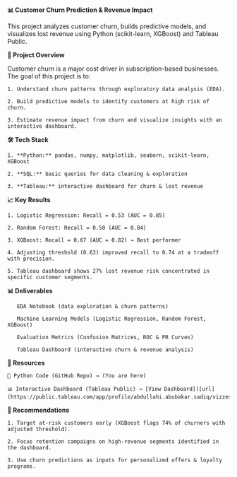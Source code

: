 **📊 Customer Churn Prediction & Revenue Impact**

This project analyzes customer churn, builds predictive models, and visualizes lost revenue using Python (scikit-learn, XGBoost) and Tableau Public.

**🚀 Project Overview**

Customer churn is a major cost driver in subscription-based businesses. The goal of this project is to:

    1. Understand churn patterns through exploratory data analysis (EDA).

    2. Build predictive models to identify customers at high risk of churn.

    3. Estimate revenue impact from churn and visualize insights with an interactive dashboard.

**🛠️ Tech Stack**

    1. **Python:** pandas, numpy, matplotlib, seaborn, scikit-learn, XGBoost

    2. **SQL:** basic queries for data cleaning & exploration

    3. **Tableau:** interactive dashboard for churn & lost revenue

**📈 Key Results**

    1. Logistic Regression: Recall = 0.53 (AUC = 0.85)
  
    2. Random Forest: Recall = 0.50 (AUC = 0.84)

    3. XGBoost: Recall = 0.67 (AUC = 0.82) → Best performer

    4. Adjusting threshold (0.63) improved recall to 0.74 at a tradeoff with precision.

    5. Tableau dashboard shows 27% lost revenue risk concentrated in specific customer segments.

**📊 Deliverables**

       EDA Notebook (data exploration & churn patterns)

       Machine Learning Models (Logistic Regression, Random Forest, XGBoost)

       Evaluation Metrics (Confusion Matrices, ROC & PR Curves)

       Tableau Dashboard (interactive churn & revenue analysis)

**🔗 Resources**

    🐍 Python Code (GitHub Repo) → (You are here)

    📊 Interactive Dashboard (Tableau Public) → [View Dashboard]([url](https://public.tableau.com/app/profile/abdullahi.abubakar.sadiq/vizzes))

**📌 Recommendations**

    1. Target at-risk customers early (XGBoost flags 74% of churners with adjusted threshold).

    2. Focus retention campaigns on high-revenue segments identified in the dashboard.

    3. Use churn predictions as inputs for personalized offers & loyalty programs.
